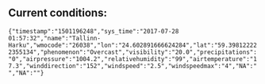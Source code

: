 ## Current conditions: 
 ``` {"timestamp":"1501196248","sys_time":"2017-07-28 01:57:32","name":"Tallinn-Harku","wmocode":"26038","lon":"24.602891666624284","lat":"59.398122222355134","phenomenon":"Overcast","visibility":"20.0","precipitations":"0","airpressure":"1004.2","relativehumidity":"99","airtemperature":"17.3","winddirection":"152","windspeed":"2.5","windspeedmax":"4","NA":"","NA":""} ```
